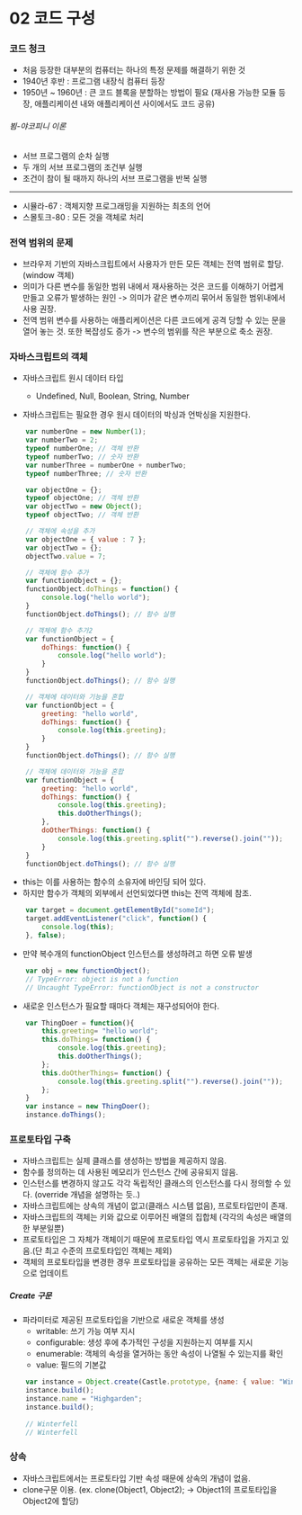 # 02 코드 구성

### 코드 청크

- 처음 등장한 대부분의 컴퓨터는 하나의 특정 문제를 해결하기 위한 것
- 1940년 후반 : 프로그램 내장식 컴퓨터 등장
- 1950년 ~ 1960년 : 큰 코드 블록을 분할하는 방법이 필요 (재사용 가능한 모듈 등장, 애플리케이션 내와 애플리케이션 사이에서도 코드 공유)

###### 뵘-야코피니 이론

- 서브 프로그램의 순차 실행
- 두 개의 서브 프로그램의 조건부 실행
- 조건이 참이 될 때까지 하나의 서브 프로그램을 반복 실행

* * *

- 시뮬라-67 : 객체지향 프로그래밍을 지원하는 최초의 언어
- 스몰토크-80 : 모든 것을 객체로 처리

### 전역 범위의 문제

- 브라우저 기반의 자바스크립트에서 사용자가 만든 모든 객체는 전역 범위로 할당. (window 객체)
- 의미가 다른 변수를 동일한 범위 내에서 재사용하는 것은 코드를 이해하기 어렵게 만들고 오류가 발생하는 원인 -> 의미가 같은 변수끼리 묶어서 동일한 범위내에서 사용 권장.
- 전역 범위 변수를 사용하는 애플리케이션은 다른 코드에게 공격 당할 수 있는 문을 열어 놓는 것. 또한 복잡성도 증가 -> 변수의 범위를 작은 부분으로 축소 권장.

### 자바스크립트의 객체

- 자바스크립트 원시 데이터 타입
    - Undefined, Null, Boolean, String, Number

- 자바스크립트는 필요한 경우 원시 데이터의 박싱과 언박싱을 지원한다.

```javascript
    var numberOne = new Number(1);
    var numberTwo = 2;
    typeof numberOne; // 객체 반환
    typeof numberTwo; // 숫자 반환
    var numberThree = numberOne + numberTwo;
    typeof numberThree; // 숫자 반환
```

```javascript
    var objectOne = {};
    typeof objectOne; // 객체 반환
    var objectTwo = new Object();
    typeof objectTwo; // 객체 반환
```

```javascript
    // 객체에 속성을 추가
    var objectOne = { value : 7 };
    var objectTwo = {};
    objectTwo.value = 7;
```

```javascript
    // 객체에 함수 추가
    var functionObject = {};
    functionObject.doThings = function() {
        console.log("hello world");
    }
    functionObject.doThings(); // 함수 실행
```

```javascript
    // 객체에 함수 추가2
    var functionObject = {
        doThings: function() {
            console.log("hello world");
        }
    }
    functionObject.doThings(); // 함수 실행
```

```javascript
    // 객체에 데이터와 기능을 혼합
    var functionObject = {
        greeting: "hello world",
        doThings: function() {
            console.log(this.greeting);
        }
    }
    functionObject.doThings(); // 함수 실행
```

```javascript
    // 객체에 데이터와 기능을 혼합
    var functionObject = {
        greeting: "hello world",
        doThings: function() {
            console.log(this.greeting);
            this.doOtherThings();
        },
        doOtherThings: function() {
            console.log(this.greeting.split("").reverse().join(""));
        }
    }
    functionObject.doThings(); // 함수 실행
```

- this는 이를 사용하는 함수의 소유자에 바인딩 되어 있다.
- 하지만 함수가 객체의 외부에서 선언되었다면 this는 전역 객체에 참조.

```javascript
    var target = document.getElementById("someId");
    target.addEventListener("click", function() {
        console.log(this);
    }, false);
```

- 만약 복수개의 functionObject 인스턴스를 생성하려고 하면 오류 발생

```javascript
    var obj = new functionObject();
    // TypeError: object is not a function
    // Uncaught TypeError: functionObject is not a constructor
```

- 새로운 인스턴스가 필요할 때마다 객체는 재구성되어야 한다.

```javascript
    var ThingDoer = function(){
        this.greeting= "hello world";
        this.doThings= function() {
            console.log(this.greeting);
            this.doOtherThings();
        };
        this.doOtherThings= function() {
            console.log(this.greeting.split("").reverse().join(""));
        };
    }
    var instance = new ThingDoer();
    instance.doThings();
```

### 프로토타입 구축

- 자바스크립트는 실제 클래스를 생성하는 방법을 제공하지 않음.
- 함수를 정의하는 데 사용된 메모리가 인스턴스 간에 공유되지 않음.
- 인스턴스를 변경하지 않고도 각각 독립적인 클래스의 인스턴스를 다시 정의할 수 있다. (override 개념을 설명하는 듯..)
- 자바스크립트에는 상속의 개념이 없고(클래스 시스템 없음), 프로토타입만이 존재.
- 자바스크립트의 객체는 키와 값으로 이루어진 배열의 집합체 (각각의 속성은 배열의 한 부분일뿐)
- 프로토타입은 그 자체가 객체이기 때문에 프로토타입 역시 프로토타입을 가지고 있음.(단 최고 수준의 프로토타입인 객체는 제외)
- 객체의 프로토타입을 변경한 경우 프로토타입을 공유하는 모든 객체는 새로운 기능으로 업데이트

##### Create 구문

- 파라미터로 제공된 프로토타입을 기반으로 새로운 객체를 생성
    - writable: 쓰기 가능 여부 지시
    - configurable: 생성 후에 추가적인 구성을 지원하는지 여부를 지시
    - enumerable: 객체의 속성을 열거하는 동안 속성이 나열될 수 있는지를 확인
    - value: 필드의 기본값

```javascript
    var instance = Object.create(Castle.prototype, {name: { value: "Winterfell", writable: false}});
    instance.build();
    instance.name = "Highgarden";
    instance.build();
    
    // Winterfell
    // Winterfell
```

### 상속

- 자바스크립트에서는 프로토타입 기반 속성 때문에 상속의 개념이 없음.
- clone구문 이용. (ex. clone(Object1, Object2); -> Object1의 프로토타입을 Object2에 할당)





